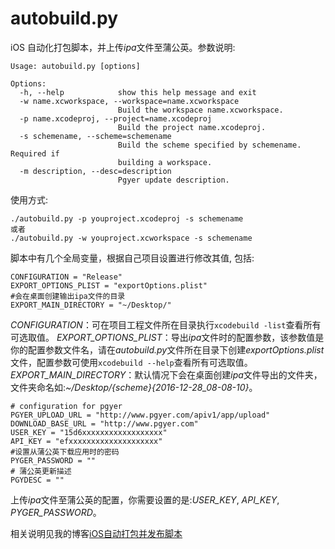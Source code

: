 # autobuild.py

iOS 自动化打包脚本，并上传*ipa*文件至蒲公英。参数说明:

```
Usage: autobuild.py [options]

Options:
  -h, --help            show this help message and exit
  -w name.xcworkspace, --workspace=name.xcworkspace
                        Build the workspace name.xcworkspace.
  -p name.xcodeproj, --project=name.xcodeproj
                        Build the project name.xcodeproj.
  -s schemename, --scheme=schemename
                        Build the scheme specified by schemename. Required if
                        building a workspace.
  -m description, --desc=description
                        Pgyer update description.
```

使用方式:
```
./autobuild.py -p youproject.xcodeproj -s schemename
或者
./autobuild.py -w youproject.xcworkspace -s schemename
```

脚本中有几个全局变量，根据自己项目设置进行修改其值, 包括:

```
CONFIGURATION = "Release"
EXPORT_OPTIONS_PLIST = "exportOptions.plist"
#会在桌面创建输出ipa文件的目录
EXPORT_MAIN_DIRECTORY = "~/Desktop/"
```

*CONFIGURATION*：可在项目工程文件所在目录执行`xcodebuild -list`查看所有可选取值。
*EXPORT_OPTIONS_PLIST*：导出*ipa*文件时的配置参数，该参数值是你的配置参数文件名，请在*autobuild.py*文件所在目录下创建*exportOptions.plist*文件，配置参数可使用`xcodebuild --help`查看所有可选取值。
*EXPORT_MAIN_DIRECTORY*：默认情况下会在桌面创建*ipa*文件导出的文件夹，文件夹命名如:*~/Desktop/{scheme}{2016-12-28_08-08-10}*。

```
# configuration for pgyer
PGYER_UPLOAD_URL = "http://www.pgyer.com/apiv1/app/upload"
DOWNLOAD_BASE_URL = "http://www.pgyer.com"
USER_KEY = "15d6xxxxxxxxxxxxxxxxxx"
API_KEY = "efxxxxxxxxxxxxxxxxxxxx"
#设置从蒲公英下载应用时的密码
PYGER_PASSWORD = "" 
# 蒲公英更新描述
PGYDESC = ""
```
上传*ipa*文件至蒲公英的配置，你需要设置的是:*USER_KEY*, *API_KEY*, *PYGER_PASSWORD*。

相关说明见我的博客[iOS自动打包并发布脚本](http://liumh.com/2015/11/25/ios-auto-archive-ipa/)
